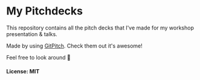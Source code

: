 My Pitchdecks
=============

This repository contains all the pitch decks that I've made for my workshop presentation & talks.

Made by using [GitPitch](https://github.com/gitpitch/gitpitch). Check them out it's awesome!

Feel free to look around 😬

#### License: MIT
